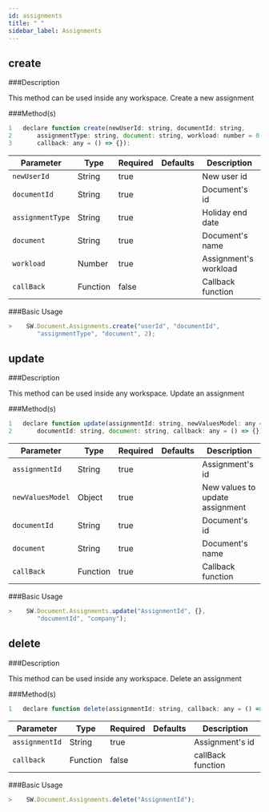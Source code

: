 ```yaml
---
id: assignments
title: " "
sidebar_label: Assignments
---
```


## create

###Description

This method can be used inside any workspace. Create a new assignment

###Method(s)

```javascript
1   declare function create(newUserId: string, documentId: string, 
2       assignmentType: string, document: string, workload: number = 0, 
3       callback: any = () => {}): 
```

<table className="custom-table">
    <thead>
        <tr>
            <th>Parameter</th>
            <th>Type</th>
            <th>Required</th>
            <th>Defaults</th>
            <th>Description</th>
        </tr>
    </thead>
    <tbody>
        <tr className="selected">
            <td><code>newUserId</code></td>
            <td>String</td>
            <td>true</td>
            <td></td>
            <td>New user id</td>
        </tr>
        <tr className="selected">
            <td><code>documentId</code></td>
            <td>String</td>
            <td>true</td>
            <td></td>
            <td>Document's id</td>
        </tr>
        <tr className="selected">
            <td><code>assignmentType</code></td>
            <td>String</td>
            <td>true</td>
            <td></td>
            <td>Holiday end date</td>
        </tr>
        <tr className="selected">
            <td><code>document</code></td>
            <td>String</td>
            <td>true</td>
            <td></td>
            <td>Document's name</td>
        </tr>
        <tr className="selected">
            <td><code>workload</code></td>
            <td>Number</td>
            <td>true</td>
            <td></td>
            <td>Assignment's workload</td>
        </tr>
        <tr className="selected">
            <td><code>callBack</code></td>
            <td>Function</td>
            <td>false</td>
            <td></td>
            <td>Callback function</td>
        </tr>
    </tbody>
</table>

###Basic Usage

```javascript
>    SW.Document.Assignments.create("userId", "documentId", 
        "assignmentType", "document", 2);
```

## update

###Description

This method can be used inside any workspace. Update an assignment

###Method(s)

```js {3}
1   declare function update(assignmentId: string, newValuesModel: any = {}, 
2       documentId: string, document: string, callback: any = () => {});
```

<table className="custom-table">
    <thead>
        <tr>
            <th>Parameter</th>
            <th>Type</th>
            <th>Required</th>
            <th>Defaults</th>
            <th>Description</th>
        </tr>
    </thead>
    <tbody>
        <tr className="selected">
            <td><code>assignmentId</code></td>
            <td>String</td>
            <td>true</td>
            <td></td>
            <td>Assignment's id</td>
        </tr>
        <tr className="selected">
            <td><code>newValuesModel</code></td>
            <td>Object</td>
            <td>true</td>
            <td></td>
            <td>New values to update assignment</td>
        </tr>
        <tr className="selected">
            <td><code>documentId</code></td>
            <td>String</td>
            <td>true</td>
            <td></td>
            <td>Document's id</td>
        </tr>
        <tr className="selected">
            <td><code>document</code></td>
            <td>String</td>
            <td>true</td>
            <td></td>
            <td>Document's name</td>
        </tr>
        <tr className="selected">
            <td><code>callBack</code></td>
            <td>Function</td>
            <td>true</td>
            <td></td>
            <td>Callback function</td>
        </tr>
    </tbody>
</table>

###Basic Usage

```javascript
>    SW.Document.Assignments.update("AssignmentId", {}, 
        "documentId", "company");
```

## delete

###Description

This method can be used inside any workspace. Delete an assignment

###Method(s)

```js {3}
1   declare function delete(assignmentId: string, callback: any = () => {}
```

<table className="custom-table">
    <thead>
        <tr>
            <th>Parameter</th>
            <th>Type</th>
            <th>Required</th>
            <th>Defaults</th>
            <th>Description</th>
        </tr>
    </thead>
    <tbody>
        <tr className="selected">
            <td><code>assignmentId</code></td>
            <td>String</td>
            <td>true</td>
            <td></td>
            <td>Assignment's id</td>
        </tr>
        <tr className="selected">
            <td><code>callback</code></td>
            <td>Function</td>
            <td>false</td>
            <td></td>
            <td>callBack function</td>
        </tr>
    </tbody>
</table>

###Basic Usage

```javascript
>    SW.Document.Assignments.delete("AssignmentId");
```